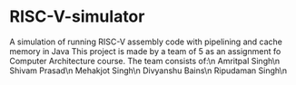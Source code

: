 # RISC-V-simulator
A simulation of running RISC-V assembly code with pipelining and cache memory in Java
This project is made by a team of 5 as an assignment fo Computer Architecture course.
The team consists of:\n
Amritpal Singh\n
Shivam Prasad\n
Mehakjot Singh\n
Divyanshu Bains\n
Ripudaman Singh\n
